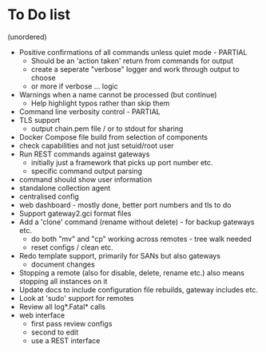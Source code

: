 # To Do list

(unordered)

* Positive confirmations of all commands unless quiet mode - PARTIAL
  * Should be an 'action taken' return from commands for output
  * create a seperate "verbose" logger and work through output to choose
  * or more if verbose ... logic
* Warnings when a name cannot be processed (but continue)
  * Help highlight typos rather than skip them
* Command line verbosity control - PARTIAL
* TLS support
  * output chain.pem file / or to stdout for sharing
* Docker Compose file build from selection of components
* check capabilities and not just setuid/root user
* Run REST commands against gateways
  * initially just a framework that picks up port number etc.
  * specific command output parsing
* command should show user information
* standalone collection agent
* centralised config
* web dashboard - mostly done, better port numbers and tls to do
* Support gateway2.gci format files
* Add a 'clone' command (rename without delete) - for backup gateways etc.
  * do both "mv" and "cp" working across remotes - tree walk needed
  * reset configs / clean etc.
* Redo template support, primarily for SANs but also gateways
  * document changes
* Stopping a remote (also for disable, delete, rename etc.) also means stopping all instances on it
* Update docs to include configuration file rebuilds, gateway includes etc.
* Look at 'sudo' support for remotes
* Review all log*.Fatal* calls
* web interface
  * first pass review configs
  * second to edit
  * use a REST interface